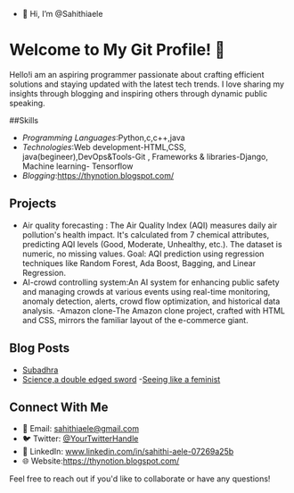 - 👋 Hi, I’m @Sahithiaele
# Welcome to My Git Profile! 🚀
Hello!i am an aspiring programmer passionate about crafting efficient solutions and staying updated with the latest tech trends. I love sharing my insights through blogging and inspiring others through dynamic public speaking.

 ##Skills
- *Programming Languages*:Python,c,c++,java
- *Technologies*:Web development-HTML,CSS, java(begineer),DevOps&Tools-Git , Frameworks & libraries-Django, Machine learning- Tensorflow
- *Blogging*:https://thynotion.blogspot.com/

## Projects
- Air quality forecasting : The Air Quality Index (AQI) measures daily air pollution's health impact. It's calculated from 7 chemical attributes, predicting AQI levels (Good, Moderate, Unhealthy, etc.). The dataset is numeric, no missing values. Goal: AQI prediction using regression techniques like Random Forest, Ada Boost, Bagging, and Linear Regression.
- AI-crowd controlling system:An AI system for enhancing public safety and managing crowds at various events using real-time monitoring, anomaly detection, alerts, crowd flow optimization, and historical data analysis.
-Amazon clone-The Amazon clone project, crafted with HTML and CSS, mirrors the familiar layout of the e-commerce giant.

## Blog Posts
- [Subadhra](https://thynotion.blogspot.com/2023/04/auspicious-woman.html)
- [Science,a double edged sword](https://thynotion.blogspot.com/2023/02/sciencea-double-edged-sword.html)
-[Seeing like a feminist](https://thynotion.blogspot.com/2023/01/seeing-like-feminist.html)

## Connect With Me
- 📧 Email: sahithiaele@gmail.com
- 🐦 Twitter: [@YourTwitterHandle](Link)
- 💼 LinkedIn: www.linkedin.com/in/sahithi-aele-07269a25b
- 🌐 Website:https://thynotion.blogspot.com/
  
Feel free to reach out if you'd like to collaborate or have any questions!
